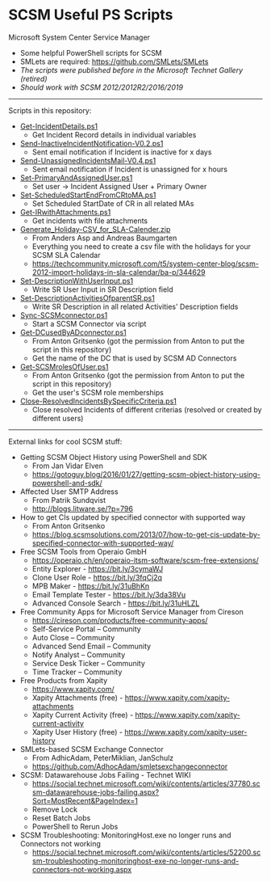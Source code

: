 # SCSM Useful PS Scripts 
Microsoft System Center Service Manager
- Some helpful PowerShell scripts for SCSM
- SMLets are required: https://github.com/SMLets/SMLets   
- *The scripts were published before in the Microsoft Technet Gallery (retired)*  
- *Should work with SCSM 2012/2012R2/2016/2019*  

-----------------

Scripts in this repository:
- [Get-IncidentDetails.ps1](Get-IncidentDetails.ps1)
  - Get Incident Record details in individual variables 
- [Send-InactiveIncidentNotification-V0.2.ps1](Send-InactiveIncidentNotification-V0.2.ps1)
  - Sent email notification if Incident is inactive for x days 
- [Send-UnassignedIncidentsMail-V0.4.ps1](Send-UnassignedIncidentsMail-V0.4.ps1)  
  - Sent email notification if Incident is unassigned for x hours 
- [Set-PrimaryAndAssignedUser.ps1](Set-PrimaryAndAssignedUser.ps1)  
  - Set user -> Incident Assigned User + Primary Owner
- [Set-ScheduledStartEndFromCRtoMA.ps1](Set-ScheduledStartEndFromCRtoMA.ps1)  
  - Set Scheduled StartDate of CR in all related MAs
- [Get-IRwithAttachments.ps1](Get-IRwithAttachments.ps1)  
  - Get incidents with file attachments
- [Generate_Holiday-CSV_for_SLA-Calender.zip](Generate_Holiday-CSV_for_SLA-Calender.zip)
  - From Anders Asp and Andreas Baumgarten
  - Everything you need to create a csv file with the holidays for your SCSM SLA Calendar
  - https://techcommunity.microsoft.com/t5/system-center-blog/scsm-2012-import-holidays-in-sla-calendar/ba-p/344629  
- [Set-DescriptionWithUserInput.ps1](Set-DescriptionWithUserInput.ps1)  
  - Write SR User Input in SR Description field
- [Set-DescriptionActivitiesOfparentSR.ps1](Set-DescriptionActivitiesOfparentSR.ps1)  
  - Write SR Description in all related Activities' Description fields
- [Sync-SCSMconnector.ps1](Sync-SCSMconnector.ps1)
  - Start a SCSM Connector via script
- [Get-DCusedByADconnector.ps1](Get-DCusedByADconnector.ps1)
  - From Anton Gritsenko (got the permission from Anton to put the script in this repository)
  - Get the name of the DC that is used by SCSM AD Connectors
- [Get-SCSMrolesOfUser.ps1](Get-SCSMrolesOfUser.ps1)
  - From Anton Gritsenko (got the permission from Anton to put the script in this repository)
  - Get the user's SCSM role memberships 
- [Close-ResolvedIncidentsBySpecificCriteria.ps1](Close-ResolvedIncidentsBySpecificCriteria.ps1)
  - Close resolved Incidents of different criterias (resolved or created by different users)
  
-----------------

External links for cool SCSM stuff:

- Getting SCSM Object History using PowerShell and SDK
  - From Jan Vidar Elven
  - https://gotoguy.blog/2016/01/27/getting-scsm-object-history-using-powershell-and-sdk/
- Affected User SMTP Address
  - From Patrik Sundqvist
  - http://blogs.litware.se/?p=796
- How to get CIs updated by specified connector with supported way
  - From Anton Gritsenko
  - https://blog.scsmsolutions.com/2013/07/how-to-get-cis-update-by-specified-connector-with-supported-way/
- Free SCSM Tools from Operaio GmbH
  - https://operaio.ch/en/operaio-itsm-software/scsm-free-extensions/
  - Entity Explorer - https://bit.ly/3cymaWJ
  - Clone User Role - https://bit.ly/3fqCj2q
  - MPB Maker - https://bit.ly/31uBhKn
  - Email Template Tester - https://bit.ly/3da38Vu
  - Advanced Console Search - https://bit.ly/31uHLZL
- Free Community Apps for Microsoft Service Manager from Cireson
  - https://cireson.com/products/free-community-apps/
  - Self-Service Portal – Community
  - Auto Close – Community
  - Advanced Send Email – Community
  - Notify Analyst – Community
  - Service Desk Ticker – Community
  - Time Tracker – Community
- Free Products from Xapity
  - https://www.xapity.com/
  - Xapity Attachments (free) - https://www.xapity.com/xapity-attachments
  - Xapity Current Activity (free) - https://www.xapity.com/xapity-current-activity
  - Xapity User History (free) - https://www.xapity.com/xapity-user-history
- SMLets-based SCSM Exchange Connector
  - From AdhicAdam, PeterMiklian, JanSchulz
  - https://github.com/AdhocAdam/smletsexchangeconnector 
- SCSM: Datawarehouse Jobs Failing - Technet WIKI
  - https://social.technet.microsoft.com/wiki/contents/articles/37780.scsm-datawarehouse-jobs-failing.aspx?Sort=MostRecent&PageIndex=1
  - Remove Lock
  - Reset Batch Jobs
  - PowerShell to Rerun Jobs
- SCSM Troubleshooting: MonitoringHost.exe no longer runs and Connectors not working  
  - https://social.technet.microsoft.com/wiki/contents/articles/52200.scsm-troubleshooting-monitoringhost-exe-no-longer-runs-and-connectors-not-working.aspx     
